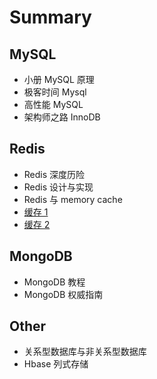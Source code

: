 # Summary
## MySQL
- 小册 MySQL 原理
- 极客时间 Mysql
- 高性能 MySQL
- 架构师之路 InnoDB

## Redis
- Redis 深度历险
- Redis 设计与实现
- Redis 与 memory cache
- [缓存 1](https://mp.weixin.qq.com/s?__biz=MzI4MTY5NTk4Ng==&mid=2247489279&amp;idx=1&amp;sn=dd6bbe2a7c839e10d0a35d84e7f21e11&source=41#wechat_redirect)
- [缓存 2](https://mp.weixin.qq.com/s?__biz=MzI4MTY5NTk4Ng==&mid=2247489165&amp;idx=1&amp;sn=1d134c75d2fbcc4967fd0c10eb1cf8a9&source=41#wechat_redirect)

## MongoDB
- MongoDB 教程
- MongoDB 权威指南

## Other
- 关系型数据库与非关系型数据库
- Hbase 列式存储